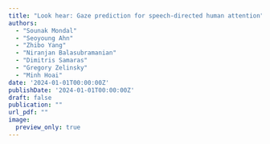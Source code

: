 ```yaml
---
title: "Look hear: Gaze prediction for speech-directed human attention"
authors:
  - "Sounak Mondal"
  - "Seoyoung Ahn"
  - "Zhibo Yang"
  - "Niranjan Balasubramanian"
  - "Dimitris Samaras"
  - "Gregory Zelinsky"
  - "Minh Hoai"
date: '2024-01-01T00:00:00Z'
publishDate: '2024-01-01T00:00:00Z'
draft: false
publication: ""
url_pdf: ""
image:
  preview_only: true
---
```

